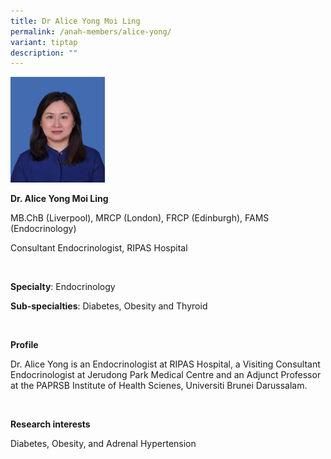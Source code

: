 ```yaml
---
title: Dr Alice Yong Moi Ling
permalink: /anah-members/alice-yong/
variant: tiptap
description: ""
---
```

<p></p><div class="isomer-image-wrapper"><img style="width: 30%;" height="auto" width="100%" alt="" src="/images/ANAH ASEAN Network of Adrenal/Members/Dr__Alice_Yong_Moi_Ling.png"></div><p></p><p><strong>Dr. Alice Yong Moi Ling</strong></p><p>MB.ChB (Liverpool), MRCP (London), FRCP (Edinburgh), FAMS (Endocrinology)</p><p>Consultant Endocrinologist, RIPAS Hospital</p><p>&nbsp;</p><p><strong>Specialty</strong>: Endocrinology</p><p><strong>Sub-specialties</strong>: Diabetes, Obesity and Thyroid&nbsp;</p><p><strong>&nbsp;</strong></p><p><strong>Profile</strong></p><p>Dr. Alice Yong is an Endocrinologist at RIPAS Hospital, a Visiting Consultant Endocrinologist at Jerudong Park Medical&nbsp;Centre and an Adjunct Professor at the PAPRSB Institute of Health Scienes, Universiti Brunei Darussalam.</p><p>&nbsp;</p><p><strong>Research interests</strong></p><p>Diabetes, Obesity, and Adrenal Hypertension</p>